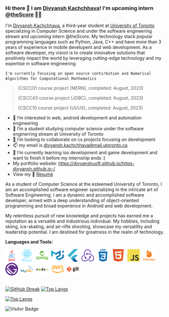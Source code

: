 ### Hi there 👋 I am [Divyansh Kachchhava](https://divyanshuoft.github.io/https-divyansh.github.io-/)! I'm upcoming intern @[theScore](https://www.thescore.com/) 👨‍💻

<!--
**rusty-sj/rusty-sj** is a ✨ _special_ ✨ repository as its `README.md` (this file) appears on your GitHub profile.
Here are some ideas to get you started:

- 🔭 I’m currently workingon ...
- 🌱 I’m currently learning ...
- 👯 I’m looking to collaborate on ...
- 🤔 I’m looking for help with ...
- 💬 Ask me about ...
- 📫 How to reach me: ...
- 😄 Pronouns: ...
- ⚡ Fun fact: ...
- 🤔 I’m looking for help with Statistics
- 👯 I’m looking to collaborate on ...
-->

I'm [Divyansh Kachchhava](https://divyanshuoft.github.io/https-divyansh.github.io-/), a third-year student at [University of Toronto](https://www.utoronto.ca/) specializing in Computer Science and under the software engineering stream and upcoming intern @theScore. My technology stack popular programming languages such as Python, Java, C++ and have more than 3 years of experience in mobile developent and web development. As a software developer, my vision is to create innovative solutions that positively impact the world by leveraging cutting-edge technology and my expertise in software engineering
```
I'm currently focusing on open source contirbution and Numerical Algorithms for Computational Mathematics
```
>(CSCC01 course project (MERN), completed: August, 2023)
>
>(CSCC43 course project (JDBC), completed: August, 2023)
>
>(CSCC10 course project (UI/UX), completed: August, 2023)
- 👀 I’m interested in web, android development and automation engineering
- 🌱 I’m a student studying computer science under the software enginerring stream at University of Toronto
- 💞️ I’m looking to collaborate on cs projects focusing on development
- 📫 my email is divyansh.kachchhava@mail.utoronto.ca 
- 🔭 I’m currently learning ios development and game development and want to finish it before my internship ends :)
- My portfolio website: https://divyanshuoft.github.io/https-divyansh.github.io-/
- View my 📝 [Resume](https://divyanshuoft.github.io/https-divyansh.github.io-/DivyanshKachchhava.pdf)

As a student of Computer Science at the esteemed University of Toronto, I am an accomplished software engineer specializing in the intricate art of Software Engineering. I am a dynamic and accomplished software developer, armed with a deep understanding of object-oriented programming and broad experience in Android and web development.

My relentless pursuit of new knowledge and projects has earned me a reputation as a versatile and industrious individual. My hobbies, including skiing, ice-skating, and air-rifle shooting, showcase my versatility and leadership potential. I am destined for greatness in the realm of technology.

**Languages and Tools:** 
<div>
  <img src="https://github.com/devicons/devicon/blob/master/icons/java/java-original-wordmark.svg" title="Java" alt="Java" width="40" height="40"/>&nbsp;
  <img src="https://github.com/devicons/devicon/blob/master/icons/react/react-original-wordmark.svg" title="React" alt="React" width="40" height="40"/>&nbsp;
  <img src="https://github.com/devicons/devicon/blob/master/icons/spring/spring-original-wordmark.svg" title="Spring" alt="Spring" width="40" height="40"/>&nbsp;
  <img src="https://github.com/devicons/devicon/blob/master/icons/materialui/materialui-original.svg" title="Material UI" alt="Material UI" width="40" height="40"/>&nbsp;
  <img src="https://github.com/devicons/devicon/blob/master/icons/flutter/flutter-original.svg" title="Flutter" alt="Flutter" width="40" height="40"/>&nbsp;
  <img src="https://github.com/devicons/devicon/blob/master/icons/redux/redux-original.svg" title="Redux" alt="Redux " width="40" height="40"/>&nbsp;
  <img src="https://github.com/devicons/devicon/blob/master/icons/css3/css3-plain-wordmark.svg"  title="CSS3" alt="CSS" width="40" height="40"/>&nbsp;
  <img src="https://github.com/devicons/devicon/blob/master/icons/html5/html5-original.svg" title="HTML5" alt="HTML" width="40" height="40"/>&nbsp;
  <img src="https://github.com/devicons/devicon/blob/master/icons/javascript/javascript-original.svg" title="JavaScript" alt="JavaScript" width="40" height="40"/>&nbsp;
  <img src="https://github.com/devicons/devicon/blob/master/icons/firebase/firebase-plain-wordmark.svg" title="Firebase" alt="Firebase" width="40" height="40"/>&nbsp;
  <img src="https://github.com/devicons/devicon/blob/master/icons/gatsby/gatsby-original.svg" title="Gatsby"  alt="Gatsby" width="40" height="40"/>&nbsp;
  <img src="https://github.com/devicons/devicon/blob/master/icons/mysql/mysql-original-wordmark.svg" title="MySQL"  alt="MySQL" width="40" height="40"/>&nbsp;
  <img src="https://github.com/devicons/devicon/blob/master/icons/nodejs/nodejs-original-wordmark.svg" title="NodeJS" alt="NodeJS" width="40" height="40"/>&nbsp;
  <img src="https://github.com/devicons/devicon/blob/master/icons/amazonwebservices/amazonwebservices-plain-wordmark.svg" title="AWS" alt="AWS" width="40" height="40"/>&nbsp;
  <img src="https://github.com/devicons/devicon/blob/master/icons/git/git-original-wordmark.svg" title="Git" **alt="Git" width="40" height="40"/>
</div><br>

[![GitHub Streak](http://github-readme-streak-stats.herokuapp.com?user=Divyanshuoft&theme=dark&background=000000)](https://git.io/streak-stats) 
[![Top Langs](https://github-readme-stats.vercel.app/api?username=Divyanshuoft&theme=algolia&show_icons=true)](https://github.com/saifurrahman1193)

[![Top Langs](https://github-readme-stats.vercel.app/api/top-langs/?username=Divyanshuoft&layout=compact)](https://github.com/anuraghazra/github-readme-stats)

![Visitor Badge](https://visitor-badge.laobi.icu/badge?page_id=Divyanshuoft.Divyanshuoft)

